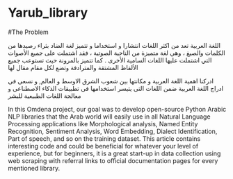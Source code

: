 # Yarub_library
#The Problem

 اللغة العربية تعد من اكثر اللغات انتشارا و استخداما و تتميز لغة الضاد بثراء رصيدها من الكلمات والصيغ ، وهي لغة متميزة من الناحية الصوتية ، فقد اشتملت على جميع الأصوات التي اشتملت عليها اللغات السامية الأخرى . كما تتميز بالمرونة حيث تستوعب جميع الألفاظ المشتقة والمترادفة وتضع لكل مقام مقال لها

ادركنا اهمية اللغة العربية و مكانتها بين شعوب الشرق الاوسط و العالم, و نسعى فى ادراج اللغة العربية ضمن اللغات التى يتيسر استخدامها فى تطبيقات الذكاء الاصطناعى و معالجة اللغات الطبيعية للبشر

 



In this Omdena project, our goal was to develop open-source Python Arabic NLP libraries that the Arab world will easily use in all Natural Language Processing applications like Morphological analysis, Named Entity Recognition, Sentiment Analysis, Word Embedding, Dialect Identification, Part of speech, and so on the training dataset. This article contains interesting code and could be beneficial for whatever your level of experience, but for beginners, it is a great start-up in data collection using web scraping with referral links to official documentation pages for every mentioned library.
